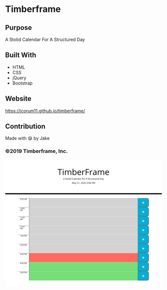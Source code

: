 # Timberframe

## Purpose
A Stolid Calendar For A Structured Day

## Built With
* HTML
* CSS
* jQuery
* Bootstrap

## Website
https://jcorum11.github.io/timberframe/

## Contribution
Made with 😪 by Jake

### ©️2019 Timberframe, Inc. 

![Timberframe Website](/assets/images/timberframe.png)
